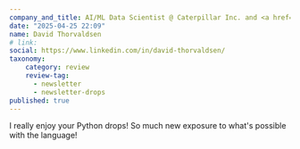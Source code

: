```yaml
---
company_and_title: AI/ML Data Scientist @ Caterpillar Inc. and <a href="/drops>Python drops</a> subscriber
date: "2025-04-25 22:09"
name: David Thorvaldsen
# link:
social: https://www.linkedin.com/in/david-thorvaldsen/
taxonomy:
    category: review
    review-tag:
      - newsletter
      - newsletter-drops
published: true
---
```


I really enjoy your Python drops! So much new exposure to what's possible with the language!
